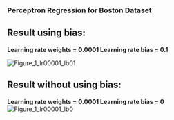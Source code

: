
### Perceptron Regression for Boston Dataset

## Result using bias:

**Learning rate weights = 0.0001
Learning rate bias = 0.1**

![Figure_1_lr00001_lb01](https://user-images.githubusercontent.com/1522551/154685790-ff3973ed-b2ee-46b3-8c32-c459fe220215.png)

## Result without using bias:

**Learning rate weights = 0.0001
Learning rate bias = 0**
![Figure_1_lr00001_lb0](https://user-images.githubusercontent.com/1522551/154686087-7896d379-7b09-4b57-a891-367f229ff68e.png)







